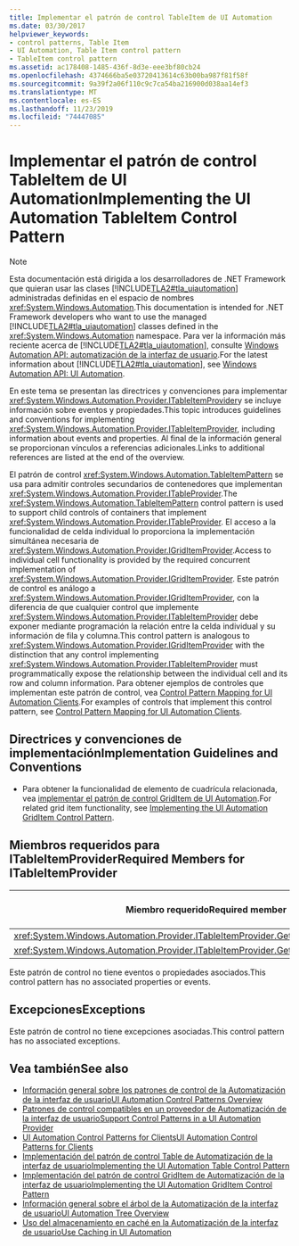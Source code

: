 ```yaml
---
title: Implementar el patrón de control TableItem de UI Automation
ms.date: 03/30/2017
helpviewer_keywords:
- control patterns, Table Item
- UI Automation, Table Item control pattern
- TableItem control pattern
ms.assetid: ac178408-1485-436f-8d3e-eee3bf80cb24
ms.openlocfilehash: 4374666ba5e03720413614c63b00ba987f81f58f
ms.sourcegitcommit: 9a39f2a06f110c9c7ca54ba216900d038aa14ef3
ms.translationtype: MT
ms.contentlocale: es-ES
ms.lasthandoff: 11/23/2019
ms.locfileid: "74447085"
---
```

# <a name="implementing-the-ui-automation-tableitem-control-pattern"></a><span data-ttu-id="9c24d-102">Implementar el patrón de control TableItem de UI Automation</span><span class="sxs-lookup"><span data-stu-id="9c24d-102">Implementing the UI Automation TableItem Control Pattern</span></span>
> [!NOTE]
> <span data-ttu-id="9c24d-103">Esta documentación está dirigida a los desarrolladores de .NET Framework que quieran usar las clases [!INCLUDE[TLA2#tla_uiautomation](../../../includes/tla2sharptla-uiautomation-md.md)] administradas definidas en el espacio de nombres <xref:System.Windows.Automation>.</span><span class="sxs-lookup"><span data-stu-id="9c24d-103">This documentation is intended for .NET Framework developers who want to use the managed [!INCLUDE[TLA2#tla_uiautomation](../../../includes/tla2sharptla-uiautomation-md.md)] classes defined in the <xref:System.Windows.Automation> namespace.</span></span> <span data-ttu-id="9c24d-104">Para ver la información más reciente acerca de [!INCLUDE[TLA2#tla_uiautomation](../../../includes/tla2sharptla-uiautomation-md.md)], consulte [Windows Automation API: automatización de la interfaz de usuario](/windows/win32/winauto/entry-uiauto-win32).</span><span class="sxs-lookup"><span data-stu-id="9c24d-104">For the latest information about [!INCLUDE[TLA2#tla_uiautomation](../../../includes/tla2sharptla-uiautomation-md.md)], see [Windows Automation API: UI Automation](/windows/win32/winauto/entry-uiauto-win32).</span></span>  
  
 <span data-ttu-id="9c24d-105">En este tema se presentan las directrices y convenciones para implementar <xref:System.Windows.Automation.Provider.ITableItemProvider>y se incluye información sobre eventos y propiedades.</span><span class="sxs-lookup"><span data-stu-id="9c24d-105">This topic introduces guidelines and conventions for implementing <xref:System.Windows.Automation.Provider.ITableItemProvider>, including information about events and properties.</span></span> <span data-ttu-id="9c24d-106">Al final de la información general se proporcionan vínculos a referencias adicionales.</span><span class="sxs-lookup"><span data-stu-id="9c24d-106">Links to additional references are listed at the end of the overview.</span></span>  
  
 <span data-ttu-id="9c24d-107">El patrón de control <xref:System.Windows.Automation.TableItemPattern> se usa para admitir controles secundarios de contenedores que implementan <xref:System.Windows.Automation.Provider.ITableProvider>.</span><span class="sxs-lookup"><span data-stu-id="9c24d-107">The <xref:System.Windows.Automation.TableItemPattern> control pattern is used to support child controls of containers that implement <xref:System.Windows.Automation.Provider.ITableProvider>.</span></span> <span data-ttu-id="9c24d-108">El acceso a la funcionalidad de celda individual lo proporciona la implementación simultánea necesaria de <xref:System.Windows.Automation.Provider.IGridItemProvider>.</span><span class="sxs-lookup"><span data-stu-id="9c24d-108">Access to individual cell functionality is provided by the required concurrent implementation of <xref:System.Windows.Automation.Provider.IGridItemProvider>.</span></span> <span data-ttu-id="9c24d-109">Este patrón de control es análogo a <xref:System.Windows.Automation.Provider.IGridItemProvider>, con la diferencia de que cualquier control que implemente <xref:System.Windows.Automation.Provider.ITableItemProvider> debe exponer mediante programación la relación entre la celda individual y su información de fila y columna.</span><span class="sxs-lookup"><span data-stu-id="9c24d-109">This control pattern is analogous to <xref:System.Windows.Automation.Provider.IGridItemProvider> with the distinction that any control implementing <xref:System.Windows.Automation.Provider.ITableItemProvider> must programmatically expose the relationship between the individual cell and its row and column information.</span></span> <span data-ttu-id="9c24d-110">Para obtener ejemplos de controles que implementan este patrón de control, vea [Control Pattern Mapping for UI Automation Clients](control-pattern-mapping-for-ui-automation-clients.md).</span><span class="sxs-lookup"><span data-stu-id="9c24d-110">For examples of controls that implement this control pattern, see [Control Pattern Mapping for UI Automation Clients](control-pattern-mapping-for-ui-automation-clients.md).</span></span>  
  
<a name="Implementation_Guidelines_and_Conventions"></a>   
## <a name="implementation-guidelines-and-conventions"></a><span data-ttu-id="9c24d-111">Directrices y convenciones de implementación</span><span class="sxs-lookup"><span data-stu-id="9c24d-111">Implementation Guidelines and Conventions</span></span>  
  
- <span data-ttu-id="9c24d-112">Para obtener la funcionalidad de elemento de cuadrícula relacionada, vea [implementar el patrón de control GridItem de UI Automation](implementing-the-ui-automation-griditem-control-pattern.md).</span><span class="sxs-lookup"><span data-stu-id="9c24d-112">For related grid item functionality, see [Implementing the UI Automation GridItem Control Pattern](implementing-the-ui-automation-griditem-control-pattern.md).</span></span>  
  
<a name="Required_Members_for_ITableItemProvider"></a>   
## <a name="required-members-for-itableitemprovider"></a><span data-ttu-id="9c24d-113">Miembros requeridos para ITableItemProvider</span><span class="sxs-lookup"><span data-stu-id="9c24d-113">Required Members for ITableItemProvider</span></span>  
  
|<span data-ttu-id="9c24d-114">Miembro requerido</span><span class="sxs-lookup"><span data-stu-id="9c24d-114">Required member</span></span>|<span data-ttu-id="9c24d-115">Tipo de miembro</span><span class="sxs-lookup"><span data-stu-id="9c24d-115">Member type</span></span>|<span data-ttu-id="9c24d-116">Notas</span><span class="sxs-lookup"><span data-stu-id="9c24d-116">Notes</span></span>|  
|---------------------|-----------------|-----------|  
|<xref:System.Windows.Automation.Provider.ITableItemProvider.GetColumnHeaderItems%2A>|<span data-ttu-id="9c24d-117">Método</span><span class="sxs-lookup"><span data-stu-id="9c24d-117">Method</span></span>|<span data-ttu-id="9c24d-118">Ninguno</span><span class="sxs-lookup"><span data-stu-id="9c24d-118">None</span></span>|  
|<xref:System.Windows.Automation.Provider.ITableItemProvider.GetRowHeaderItems%2A>|<span data-ttu-id="9c24d-119">Método</span><span class="sxs-lookup"><span data-stu-id="9c24d-119">Method</span></span>|<span data-ttu-id="9c24d-120">Ninguno</span><span class="sxs-lookup"><span data-stu-id="9c24d-120">None</span></span>|  
  
 <span data-ttu-id="9c24d-121">Este patrón de control no tiene eventos o propiedades asociados.</span><span class="sxs-lookup"><span data-stu-id="9c24d-121">This control pattern has no associated properties or events.</span></span>  
  
<a name="Exceptions"></a>   
## <a name="exceptions"></a><span data-ttu-id="9c24d-122">Excepciones</span><span class="sxs-lookup"><span data-stu-id="9c24d-122">Exceptions</span></span>  
 <span data-ttu-id="9c24d-123">Este patrón de control no tiene excepciones asociadas.</span><span class="sxs-lookup"><span data-stu-id="9c24d-123">This control pattern has no associated exceptions.</span></span>  
  
## <a name="see-also"></a><span data-ttu-id="9c24d-124">Vea también</span><span class="sxs-lookup"><span data-stu-id="9c24d-124">See also</span></span>

- [<span data-ttu-id="9c24d-125">Información general sobre los patrones de control de la Automatización de la interfaz de usuario</span><span class="sxs-lookup"><span data-stu-id="9c24d-125">UI Automation Control Patterns Overview</span></span>](ui-automation-control-patterns-overview.md)
- [<span data-ttu-id="9c24d-126">Patrones de control compatibles en un proveedor de Automatización de la interfaz de usuario</span><span class="sxs-lookup"><span data-stu-id="9c24d-126">Support Control Patterns in a UI Automation Provider</span></span>](support-control-patterns-in-a-ui-automation-provider.md)
- [<span data-ttu-id="9c24d-127">UI Automation Control Patterns for Clients</span><span class="sxs-lookup"><span data-stu-id="9c24d-127">UI Automation Control Patterns for Clients</span></span>](ui-automation-control-patterns-for-clients.md)
- [<span data-ttu-id="9c24d-128">Implementación del patrón de control Table de Automatización de la interfaz de usuario</span><span class="sxs-lookup"><span data-stu-id="9c24d-128">Implementing the UI Automation Table Control Pattern</span></span>](implementing-the-ui-automation-table-control-pattern.md)
- [<span data-ttu-id="9c24d-129">Implementación del patrón de control GridItem de Automatización de la interfaz de usuario</span><span class="sxs-lookup"><span data-stu-id="9c24d-129">Implementing the UI Automation GridItem Control Pattern</span></span>](implementing-the-ui-automation-griditem-control-pattern.md)
- [<span data-ttu-id="9c24d-130">Información general sobre el árbol de la Automatización de la interfaz de usuario</span><span class="sxs-lookup"><span data-stu-id="9c24d-130">UI Automation Tree Overview</span></span>](ui-automation-tree-overview.md)
- [<span data-ttu-id="9c24d-131">Uso del almacenamiento en caché en la Automatización de la interfaz de usuario</span><span class="sxs-lookup"><span data-stu-id="9c24d-131">Use Caching in UI Automation</span></span>](use-caching-in-ui-automation.md)
